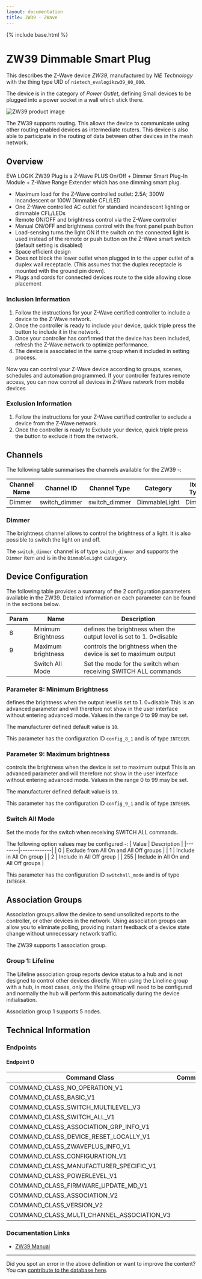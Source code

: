 ```yaml
---
layout: documentation
title: ZW39 - ZWave
---
```


{% include base.html %}

# ZW39 Dimmable Smart Plug
This describes the Z-Wave device *ZW39*, manufactured by *NIE Technology* with the thing type UID of ```nietech_evalogikzw39_00_000```.

The device is in the category of *Power Outlet*, defining Small devices to be plugged into a power socket in a wall which stick there.

![ZW39 product image](https://opensmarthouse.org/zwavedatabase/1123/image/)


The ZW39 supports routing. This allows the device to communicate using other routing enabled devices as intermediate routers.  This device is also able to participate in the routing of data between other devices in the mesh network.

## Overview

EVA LOGIK ZW39 Plug is a Z-Wave PLUS On/Off + Dimmer Smart Plug-In Module + Z-Wave Range Extender which has one dimming smart plug.

  * Maximum load for the Z-Wave controlled outlet: 2.5A; 300W Incandescent or 100W Dimmable CFL/LED
  * One Z-Wave controlled AC outlet for standard incandescent lighting or dimmable CFL/LEDs
  * Remote ON/OFF and brightness control via the Z-Wave controller
  * Manual ON/OFF and brightness control with the front panel push button
  * Load-sensing turns the light ON if the switch on the connected light is used instead of the remote or push button on the Z-Wave smart switch (default setting is disabled)
  * Space efficient design
  * Does not block the lower outlet when plugged in to the upper outlet of a duplex wall receptacle. (This assumes that the duplex receptacle is mounted with the ground pin down).
  * Plugs and cords for connected devices route to the side allowing close placement

### Inclusion Information

  1. Follow the instructions for your Z-Wave certified controller to include a device to the Z-Wave network.
  2. Once the controller is ready to include your device, quick triple press the button to include it in the network.
  3. Once your controller has confirmed that the device has been included, refresh the Z-Wave network to optimize performance.
  4. The device is associated in the same group when it included in setting process.

Now you can control your Z-Wave device according to groups, scenes, schedules and automation programmed. If your controller features remote access, you can now control all devices in Z-Wave network from mobile devices

### Exclusion Information

  1. Follow the instructions for your Z-Wave certified controller to exclude a device from the Z-Wave network.
  2. Once the controller is ready to Exclude your device, quick triple press the button to exclude it from the network.

## Channels

The following table summarises the channels available for the ZW39 -:

| Channel Name | Channel ID | Channel Type | Category | Item Type |
|--------------|------------|--------------|----------|-----------|
| Dimmer | switch_dimmer | switch_dimmer | DimmableLight | Dimmer | 

### Dimmer
The brightness channel allows to control the brightness of a light.
            It is also possible to switch the light on and off.

The ```switch_dimmer``` channel is of type ```switch_dimmer``` and supports the ```Dimmer``` item and is in the ```DimmableLight``` category.



## Device Configuration

The following table provides a summary of the 2 configuration parameters available in the ZW39.
Detailed information on each parameter can be found in the sections below.

| Param | Name  | Description |
|-------|-------|-------------|
| 8 | Minimum Brightness | defines the brightness when the output level is set to 1. 0=disable |
| 9 | Maximum brightness | controls the brightness when the device is set to maximum output |
|  | Switch All Mode | Set the mode for the switch when receiving SWITCH ALL commands |

### Parameter 8: Minimum Brightness

defines the brightness when the output level is set to 1. 0=disable
This is an advanced parameter and will therefore not show in the user interface without entering advanced mode.
Values in the range 0 to 99 may be set.

The manufacturer defined default value is ```10```.

This parameter has the configuration ID ```config_8_1``` and is of type ```INTEGER```.


### Parameter 9: Maximum brightness

controls the brightness when the device is set to maximum output
This is an advanced parameter and will therefore not show in the user interface without entering advanced mode.
Values in the range 0 to 99 may be set.

The manufacturer defined default value is ```99```.

This parameter has the configuration ID ```config_9_1``` and is of type ```INTEGER```.

### Switch All Mode

Set the mode for the switch when receiving SWITCH ALL commands.

The following option values may be configured -:
| Value  | Description |
|--------|-------------|
| 0 | Exclude from All On and All Off groups |
| 1 | Include in All On group |
| 2 | Include in All Off group |
| 255 | Include in All On and All Off groups |

This parameter has the configuration ID ```switchall_mode``` and is of type ```INTEGER```.


## Association Groups

Association groups allow the device to send unsolicited reports to the controller, or other devices in the network. Using association groups can allow you to eliminate polling, providing instant feedback of a device state change without unnecessary network traffic.

The ZW39 supports 1 association group.

### Group 1: Lifeline

The Lifeline association group reports device status to a hub and is not designed to control other devices directly. When using the Lineline group with a hub, in most cases, only the lifeline group will need to be configured and normally the hub will perform this automatically during the device initialisation.

Association group 1 supports 5 nodes.

## Technical Information

### Endpoints

#### Endpoint 0

| Command Class | Comment |
|---------------|---------|
| COMMAND_CLASS_NO_OPERATION_V1| |
| COMMAND_CLASS_BASIC_V1| |
| COMMAND_CLASS_SWITCH_MULTILEVEL_V3| |
| COMMAND_CLASS_SWITCH_ALL_V1| |
| COMMAND_CLASS_ASSOCIATION_GRP_INFO_V1| |
| COMMAND_CLASS_DEVICE_RESET_LOCALLY_V1| |
| COMMAND_CLASS_ZWAVEPLUS_INFO_V1| |
| COMMAND_CLASS_CONFIGURATION_V1| |
| COMMAND_CLASS_MANUFACTURER_SPECIFIC_V1| |
| COMMAND_CLASS_POWERLEVEL_V1| |
| COMMAND_CLASS_FIRMWARE_UPDATE_MD_V1| |
| COMMAND_CLASS_ASSOCIATION_V2| |
| COMMAND_CLASS_VERSION_V2| |
| COMMAND_CLASS_MULTI_CHANNEL_ASSOCIATION_V3| |

### Documentation Links

* [ZW39 Manual](https://opensmarthouse.org/zwavedatabase/1123/reference/ZW39manual0527.pdf)

---

Did you spot an error in the above definition or want to improve the content?
You can [contribute to the database here](https://opensmarthouse.org/zwavedatabase/1123).
